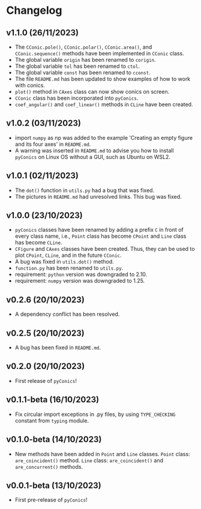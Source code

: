 # Changelog

<!--next-version-placeholder-->

## v1.1.0 (26/11/2023)

- The `CConic.pole()`, `CConic.polar()`, `CConic.area()`, and
`CConic.sequence()` methods have been implemented in `CConic` class.
- The global variable `origin` has been renamed to `corigin`.
- The global variable `tol` has been renamed to `ctol`.
- The global variable `const` has been renamed to `cconst`.
- The file `README.md` has been updated to show examples of how to
work with conics.
- `plot()` method in `CAxes` class can now show conics on screen.  
- `CConic` class has been incorporated into `pyConics`.
- `coef_angular()` and `coef_linear()` methods in `CLine` have been
created.

## v1.0.2 (03/11/2023)

- import `numpy` as np was added to the example
'Creating an empty figure and its four axes' in `README.md`.
- A warning was inserted in `README.md` to advise you how to
install `pyConics` on Linux OS without a GUI, such as Ubuntu
on WSL2.

## v1.0.1 (02/11/2023)

- The `dot()` function in `utils.py` had a bug that was fixed.
- The pictures in `README.md` had unresolved links. This bug
was fixed.

## v1.0.0 (23/10/2023)

- `pyConics` classes have been renamed by adding a prefix `C` in
front of every class name, i.e., `Point` class has become `CPoint`
and `Line` class has become `CLine`.
- `CFigure` and `CAxes` classes have been created. Thus, they can
be used to plot `CPoint`, `CLine`, and in the future `CConic`.
- A bug was fixed in `utils.dot()` method.
- `function.py` has been renamed to `utils.py`.
- requirement: `python` version was downgraded to 2.10.
- requirement: `numpy` version was downgraded to 1.25.

## v0.2.6 (20/10/2023)

- A dependency conflict has been resolved.

## v0.2.5 (20/10/2023)

- A bug has been fixed in `README.md`.

## v0.2.0 (20/10/2023)

- First release of `pyConics`!

## v0.1.1-beta (16/10/2023)

- Fix circular import exceptions in .py files, by using
`TYPE_CHECKING` constant from `typing` module.

## v0.1.0-beta (14/10/2023)

- New methods have been added in `Point` and `Line` classes.
`Point` class: `are_coincident()` method.
`Line` class: `are_coincident()` and `are_concurrent()` methods.

## v0.0.1-beta (13/10/2023)

- First pre-release of `pyConics`!
